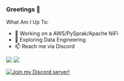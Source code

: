### Greetings 👋
What Am I Up To:

- 🔭 Working on a AWS/PySprak/Apache NiFi
- 🌱 Exploring Data Engineering
- 📫 Reach me via Discord


<img src="https://github-readme-stats.vercel.app/api?username=DevStrikerTech&show_icons=true&hide=prs,issues">
<img src="https://github-readme-stats.vercel.app/api/top-langs/?username=DevStrikerTech">

[![Join my Discord server!](https://invidget.switchblade.xyz/ef5KsqP?theme=light)](https://discord.gg/ef5KsqP)
